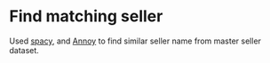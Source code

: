 # Find matching seller

Used [spacy](https://spacy.io/), and [Annoy](https://github.com/spotify/annoy) to find similar seller name from master seller dataset.
